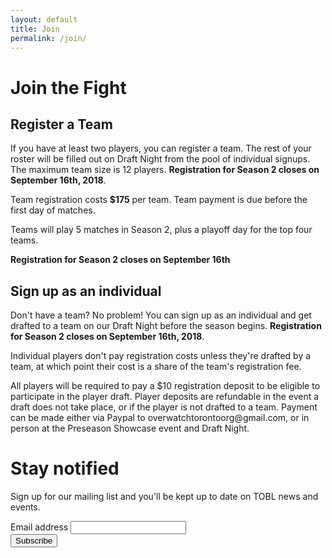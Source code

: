 ```yaml
---
layout: default
title: Join
permalink: /join/
---
```


<div class="container">
  
  <div class="row justify-content-center page-section-no-line">
    <div class="col-12 col-md-10 col-xl-8">
      <h1 class="text-center">Join the Fight</h1>
    </div>
  </div>
  
  <div class="row justify-content-center page-section-no-line">
    <div class="col-12 col-md-10 col-xl-8">
      <h2>Register a Team</h2>
      <p>If you have at least two players, you can register a team. The rest of your roster will be filled out on Draft Night from the pool of individual signups. The maximum team size is 12 players. <strong>Registration for Season 2 closes on September 16th, 2018</strong>.</p>
      <p>Team registration costs <strong>$175</strong> per team. Team payment is due before the first day of matches.</p>
      <p>Teams will play 5 matches in Season 2, plus a playoff day for the top four teams.</p>
      <p><strong>Registration for Season 2 closes on September 16th</strong></p>
    </div>
  </div>
  
  <div class="row justify-content-center page-section-no-line">
    <div class="col-12 col-md-10 col-xl-8">
      <h2>Sign up as an individual</h2>
      <p>Don't have a team? No problem! You can sign up as an individual and get drafted to a team on our Draft Night before the season begins. <strong>Registration for Season 2 closes on September 16th, 2018</strong>.</p>
      <p>Individual players don't pay registration costs unless they're drafted by a team, at which point their cost is a share of the team's registration fee.</p>
      <p>All players will be required to pay a $10 registration deposit to be eligible to participate in the player draft. Player deposits are refundable in the event a draft does not take place, or if the player is not drafted to a team. Payment can be made either via Paypal to overwatchtorontoorg@gmail.com, or in person at the Preseason Showcase event and Draft Night.
    </div>
  </div>
  
  <div class="row justify-content-center">
    <div class="col-10 col-md-8 col-lg-6">
      <div class="mailing-list-panel" style="margin-bottom: 3.6em;">
        <h1>Stay notified</h1>
        <p>Sign up for our mailing list and you'll be kept up to date on TOBL news and events.</p>
        <!-- Begin MailChimp Signup Form -->
        <style type="text/css">
	  #mc_embed_signup{/*background:#fff; clear:left; font:14px Helvetica,Arial,sans-serif;*/ width:100%;}
        </style>
        <div id="mc_embed_signup">
          <form action="https://overwatchtoronto.us17.list-manage.com/subscribe/post?u=8b3de13b281e00b24f345f7e5&amp;id=96eab85b72" method="post" id="mc-embedded-subscribe-form" name="mc-embedded-subscribe-form" class="validate" target="_blank" novalidate>
            <div id="mc_embed_signup_scroll" class="mx-auto">
	      <div class="form-group">
	        <label for="mce-EMAIL" class="mailing-list-label">Email address</label>
	        <input type="email" value="" name="EMAIL" class="email form-control" id="mce-EMAIL" required>
              </div>
              <!-- real people should not fill this in and expect good things - do not remove this or risk form bot signups-->
              <div style="position: absolute; left: -5000px;" aria-hidden="true"><input type="text" name="b_8b3de13b281e00b24f345f7e5_96eab85b72" tabindex="-1" value=""></div>
              <div class="form-group">
		<div class="clear">
	          <input type="submit" value="Subscribe" name="subscribe" id="mc-embedded-subscribe" class="button btn btn-block">
		</div>
              </div>
	    </div>
          </form>
        </div>
<!--End mc_embed_signup-->
      </div>
    </div>
  </div>
  
</div>
